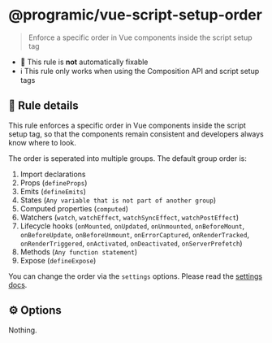 # @programic/vue-script-setup-order

> Enforce a specific order in Vue components inside the script setup tag

- :hammer: This rule is **not** automatically fixable
- :information_source: This rule only works when using the Composition API and script setup tags

## :book: Rule details
This rule enforces a specific order in Vue components inside the script setup tag, so that the components remain consistent and developers always know where to look.

The order is seperated into multiple groups. The default group order is:
1. Import declarations
2. Props (`defineProps`)
3. Emits (`defineEmits`)
4. States (`Any variable that is not part of another group`)
5. Computed properties (`computed`)
6. Watchers (`watch`, `watchEffect`, `watchSyncEffect`, `watchPostEffect`)
7. Lifecycle hooks (`onMounted`, `onUpdated`, `onUnmounted`, `onBeforeMount`, `onBeforeUpdate`, `onBeforeUnmount`, `onErrorCaptured`, `onRenderTracked`, `onRenderTriggered`, `onActivated`, `onDeactivated`, `onServerPrefetch`)
8. Methods (`Any function statement`)
9. Expose (`defineExpose`)

You can change the order via the `settings` options. Please read the [settings docs](https://github.com/programic/eslint-plugin/blob/master/docs/settings.md).

## :gear: Options
Nothing.
